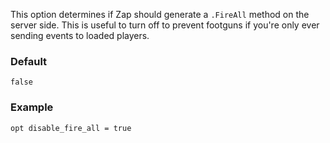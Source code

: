 This option determines if Zap should generate a `.FireAll` method on the server side. This is useful to turn off to prevent footguns if you're only ever sending events to loaded players.

### Default

`false`

### Example

```zap
opt disable_fire_all = true
```
